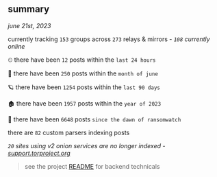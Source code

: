 
## summary
_june 21st, 2023_

currently tracking `153` groups across `273` relays & mirrors - _`108` currently online_

⏲ there have been `12` posts within the `last 24 hours`

🦈 there have been `250` posts within the `month of june`

🪐 there have been `1254` posts within the `last 90 days`

🏚 there have been `1957` posts within the `year of 2023`

🦕 there have been `6648` posts `since the dawn of ransomwatch`

there are `82` custom parsers indexing posts

_`20` sites using v2 onion services are no longer indexed - [support.torproject.org](https://support.torproject.org/onionservices/v2-deprecation/)_

> see the project [README](https://github.com/joshhighet/ransomwatch#ransomwatch--) for backend technicals
